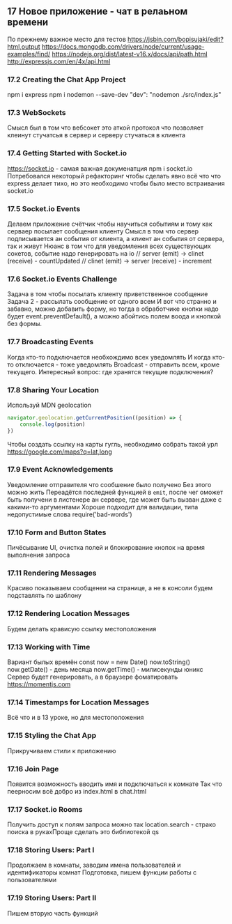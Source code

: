 ## 17 Новое приложение - чат в релаьном времени

По прежнему важное место для тестов 
https://jsbin.com/bopisujaki/edit?html,output
https://docs.mongodb.com/drivers/node/current/usage-examples/find/
https://nodejs.org/dist/latest-v16.x/docs/api/path.html
http://expressjs.com/en/4x/api.html

### 17.2 Creating the Chat App Project
npm i express
npm i nodemon --save-dev
"dev": "nodemon ./src/index.js"

### 17.3 WebSockets
Смысл был в том что вебсокет это аткой протокол что позволяет клеинут стучатсья в сервер и серверу стучаться в клиента

### 17.4 Getting Started with Socket.io
https://socket.io - самая важная докуменатция
npm i socket.io
Потребовался некоторый рефакторинг чтобы сделать явно всё что что express делает тихо, но это необходимо чтобы было место встраивания socket.io

### 17.5 Socket.io Events
Делаем приложение счётчик чтобы научиться событиям и тому как серваер посылает сообщения клиенту
Смысл в том что сервер подписывается ан события от клиента, а клиент ан события от сервера, так и живут
Нюанс в том что для уведомления всех существующих сокетов, событие надо генерировать на io
// server (emit) -> clinet (receive) - countUpdated
// clinet (emit) -> server (receive) - increment

### 17.6 Socket.io Events Challenge
Задача в том чтобы посылать клиенту приветственное сообщение
Задача 2 - рассылать сообщение от одного всем
И вот что странно и забавно, можно добавить форму, но тогда в обработчике кнопки надо будет event.preventDefault(), а можно абойтись полем воода и кнопкой без формы.

### 17.7 Broadcasting Events
Когда кто-то подключается необхождимо всех уведомлять
И когда кто-то отключается - тоже уведомлять
Broadcast - отправить всем, кроме текущего.
Интересный вопрос: где хранятся текущие подключения?

### 17.8 Sharing Your Location
Используй  MDN geolocation
```js
navigator.geolocation.getCurrentPosition((position) => {
    console.log(position)
})
```
Чтобы создать ссылку на карты гугль, необходимо собрать такой урл
https://google.com/maps?q=lat,long

### 17.9 Event Acknowledgements
Уведомление отправителя что сообшение было получено
Без этого можно жить
Переадётся последней функцией в `emit`, после чег оможет быть получени в листенере ан сервере, где может быть вызван даже с какими-то аргументами
Хороше подходит для валидации, типа недопустимые слова require('bad-words')

### 17.10 Form and Button States
Пичёсывание UI, очистка полей и блокирование кнопок на время выполнения запроса

### 17.11 Rendering Messages
Красиво показываем сообщенеи на странице, а не в консоли
будем подставлять по шаблону

### 17.12 Rendering Location Messages
Будем делать крависую ссылку местоположения

### 17.13 Working with Time
Вариант былых времён
const now = new Date()
now.toString()
now.getDate() - день месяца
now.getTime() - милисекунды юникс
Сервер будет генерировать, а в браузере фоматировать
https://momentjs.com

### 17.14 Timestamps for Location Messages
Всё что и в 13 уроке, но для местоположения

### 17.15 Styling the Chat App
Прикручиваем стили к приложению

### 17.16 Join Page
Появится возможность вводить имя и подключаться к комнате
Так что пеерносим всё добро из index.html в chat.html

### 17.17 Socket.io Rooms
Получить доступ к полям запроса можно так location.search - страко поиска в рукахПроще сделать это библиотекой qs

### 17.18 Storing Users: Part I
Продолжаем в комнаты, заводим имена пользователей и идентификаторы комнат
Подготовка, пишем функции работы с пользователями

### 17.19 Storing Users: Part II
Пишем вторую часть функций